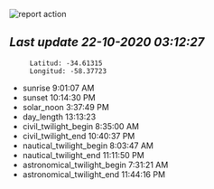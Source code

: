 ![report action](https://github.com/matiasz8/actions-for-reports/workflows/report%20action/badge.svg?branch=develop) 


## *****Last update 22-10-2020 03:12:27*****



		 Latitud: -34.61315
		 Longitud: -58.37723

 - sunrise 	 9:01:07 AM
 - sunset 	 10:14:30 PM
 - solar_noon 	 3:37:49 PM
 - day_length 	 13:13:23
 - civil_twilight_begin 	 8:35:00 AM
 - civil_twilight_end 	 10:40:37 PM
 - nautical_twilight_begin 	 8:03:47 AM
 - nautical_twilight_end 	 11:11:50 PM
 - astronomical_twilight_begin 	 7:31:21 AM
 - astronomical_twilight_end 	 11:44:16 PM
